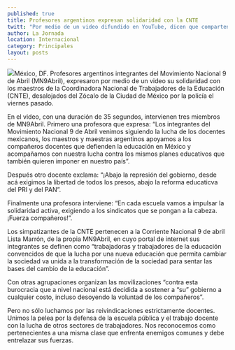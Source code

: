 ```yaml
---
published: true
title: Profesores argentinos expresan solidaridad con la CNTE
twitt: "Por medio de un video difundido en YouTube, dicen que comparten la lucha de los mexicanos contra “los mismos planes educativos”"
author: La Jornada
location: Internacional
category: Principales
layout: posts
---
```


![](http://i.imgur.com/XTTBTxFm.jpg)México, DF. Profesores argentinos integrantes del Movimiento Nacional 9 de Abril (MN9Abril), expresaron por medio de un video su solidaridad con los maestros de la Coordinadora Nacional de Trabajadores de la Educación (CNTE), desalojados del Zócalo de la Ciudad de México por la policía el viernes pasado.

En el video, con una duración de 35 segundos, intervienen tres miembros de MN9Abril. Primero una profesora que expresa: “Los integrantes del Movimiento Nacional 9 de Abril venimos siguiendo la lucha de los docentes mexicanos, los maestros y maestras argentinos apoyamos a los compañeros docentes que defienden la educación en México y acompañamos con nuestra lucha contra los mismos planes educativos que también quieren imponer en nuestro país”.

Después otro docente exclama: “¡Abajo la represión del gobierno, desde acá exigimos la libertad de todos los presos, abajo la reforma educaticva del PRI y del PAN”.

Finalmente una profesora interviene: “En cada escuela vamos a impulsar la solidaridad activa, exigiendo a los sindicatos que se pongan a la cabeza. ¡Fuerza compañeros!”.

Los simpatizantes de la CNTE pertenecen a la Corriente Nacional 9 de abril Lista Marrón, de la propia MN9Abril, en cuyo portal de internet sus integrantes se definen como “trabajadoras y trabajadores de la educación convencidos de que la lucha por una nueva educación que permita cambiar la sociedad va unida a la transformación de la sociedad para sentar las bases del cambio de la educación”.

Con otras agrupaciones organizan las movilizaciones “contra esta burocracia que a nivel nacional está decidida a sostener a “su” gobierno a cualquier costo, incluso desoyendo la voluntad de los compañeros”.

Pero no sólo luchamos por las reivindicaciones estrictamente docentes. Unimos la pelea por la defensa de la escuela pública y el trabajo docente con la lucha de otros sectores de trabajadores. Nos reconocemos como pertenecientes a una misma clase que enfrenta enemigos comunes y debe entrelazar sus fuerzas.
